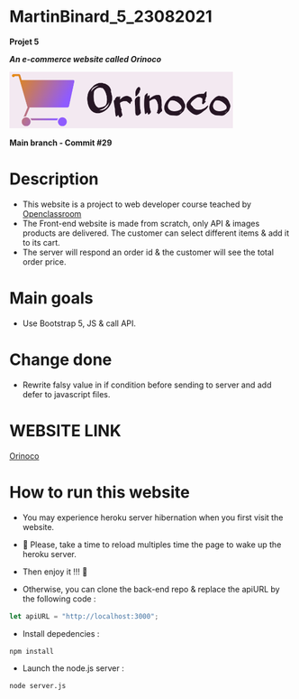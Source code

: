 # MartinBinard_5_23082021

**Projet 5**

**_An e-commerce website called Orinoco_**

![logo-orinoco](./Front-end/public/img/Orinoco-logo-title.png)

**Main branch - Commit #29**

# Description

- This website is a project to web developer course teached by [Openclassroom](https://openclassrooms.com/en/paths/141-web-developer)
- The Front-end website is made from scratch, only API & images products are delivered. The customer can select different items & add it to its cart.
- The server will respond an order id & the customer will see the total order price.

# Main goals

- Use Bootstrap 5, JS & call API.

# Change done

- Rewrite falsy value in if condition before sending to server and add defer to javascript files.

# WEBSITE LINK

[Orinoco](https://martinbinard.github.io/MartinBinard_5_23082021/Front-end/)

# How to run this website

- You may experience heroku server hibernation when you first visit the website.
- :pray: Please, take a time to reload multiples time the page to wake up the heroku server.
- Then enjoy it !!! :call_me_hand:

- Otherwise, you can clone the back-end repo & replace the apiURL by the following code :

```javascript
let apiURL = "http://localhost:3000";
```

- Install depedencies :

```
npm install
```

- Launch the node.js server :

```
node server.js
```
